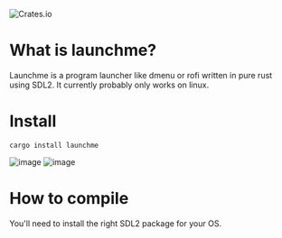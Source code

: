 ![Crates.io](https://img.shields.io/crates/v/launchme?style=for-the-badge)

# What is launchme?
Launchme is a program launcher like dmenu or rofi
written in pure rust using SDL2. It currently probably only works on linux.

# Install
`cargo install launchme`

![image](https://github.com/paulfrische/launcher/assets/61984114/b3685e92-7046-420c-81c4-f55397efa225)
![image](https://github.com/paulfrische/launcher/assets/61984114/6aecbf58-740d-4e12-96b1-a98e3e254751)

# How to compile
You'll need to install the right SDL2 package for your OS.
